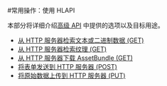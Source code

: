 #常用操作：使用 HLAPI

本部分将详细介绍[高级 API](UNetUsingHLAPI.html) 中提供的选项以及目标用途。

* [从 HTTP 服务器检索文本或二进制数据 (GET)](UnityWebRequest-RetrievingTextBinaryData.html)
* [从 HTTP 服务器检索纹理 (GET)](UnityWebRequest-RetrievingTexture.html)
* [从 HTTP 服务器下载 AssetBundle (GET)](UnityWebRequest-DownloadingAssetBundle.html)
* [将表单发送到 HTTP 服务器 (POST)](UnityWebRequest-SendingForm.html)
* [将原始数据上传到 HTTP 服务器 (PUT)](UnityWebRequest-UploadingRawData.html)
